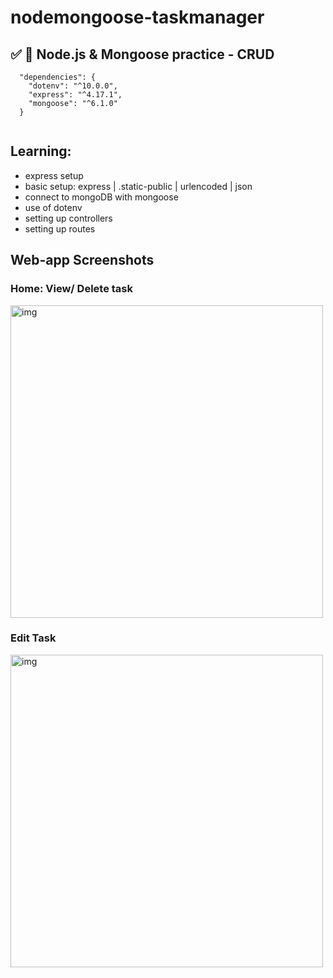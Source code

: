 # nodemongoose-taskmanager 
## ✅ 🥳 Node.js &amp; Mongoose practice - CRUD

```
  "dependencies": {
    "dotenv": "^10.0.0",
    "express": "^4.17.1",
    "mongoose": "^6.1.0"
  }
  
```
  
## Learning:
  
- express setup 
- basic setup: express | .static-public | urlencoded | json
- connect to mongoDB with mongoose
- use of dotenv
- setting up controllers
- setting up routes


## Web-app Screenshots

### Home: View/ Delete task
<img width="500" alt="img" src="https://github.com/siangyin/nodemongoose-taskmanager
/blob/main/refImg/home.png?raw=true">


### Edit Task
<img width="500" alt="img" src="https://github.com/siangyin/nodemongoose-taskmanager
/blob/main/refImg/edit.png?raw=true">


  
  
